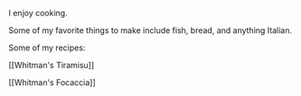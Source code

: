 I enjoy cooking. 

Some of my favorite things to make include fish, bread, and anything Italian. 

Some of my recipes: 

[[Whitman's Tiramisu]]

[[Whitman's Focaccia]]

